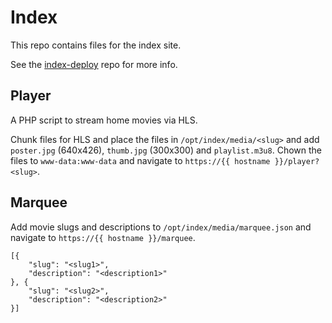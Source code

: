 # Index

This repo contains
files for the index site.

See the
[index-deploy](https://github.com/tessercat/index-deploy)
repo for more info.

## Player

A PHP script
to stream home movies
via HLS.

Chunk files for HLS
and place the files in `/opt/index/media/<slug>`
and add `poster.jpg` (640x426),
`thumb.jpg` (300x300)
and `playlist.m3u8`.
Chown the files to `www-data:www-data`
and navigate to `https://{{ hostname }}/player?<slug>`.

## Marquee

Add movie slugs and descriptions
to `/opt/index/media/marquee.json`
and navigate to `https://{{ hostname }}/marquee`.

```
[{
    "slug": "<slug1>",
    "description": "<description1>"
}, {
    "slug": "<slug2>",
    "description": "<description2>"
}]
```
